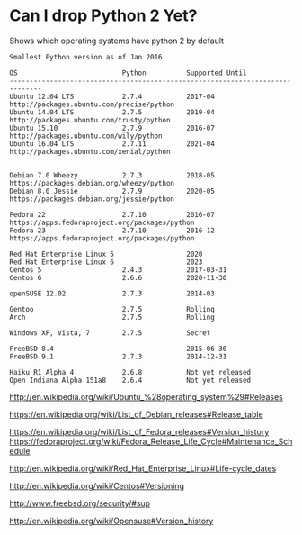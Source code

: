# Can I drop Python 2 Yet?
Shows which operating systems have python 2 by default

```
Smallest Python version as of Jan 2016

OS                          Python          Supported Until
------------------------------------------------------------------------------
Ubuntu 12.04 LTS            2.7.4           2017-04    http://packages.ubuntu.com/precise/python
Ubuntu 14.04 LTS            2.7.5           2019-04    http://packages.ubuntu.com/trusty/python
Ubuntu 15.10                2.7.9           2016-07    http://packages.ubuntu.com/wily/python
Ubuntu 16.04 LTS            2.7.11          2021-04    http://packages.ubuntu.com/xenial/python


Debian 7.0 Wheezy           2.7.3           2018-05    https://packages.debian.org/wheezy/python
Debian 8.0 Jessie           2.7.9           2020-05    https://packages.debian.org/jessie/python

Fedora 22                   2.7.10          2016-07    https://apps.fedoraproject.org/packages/python
Fedora 23                   2.7.10          2016-12    https://apps.fedoraproject.org/packages/python

Red Hat Enterprise Linux 5                  2020
Red Hat Enterprise Linux 6                  2023
Centos 5                    2.4.3           2017-03-31
Centos 6                    2.6.6           2020-11-30

openSUSE 12.02              2.7.3           2014-03

Gentoo                      2.7.5           Rolling
Arch                        2.7.5           Rolling

Windows XP, Vista, 7        2.7.5           Secret

FreeBSD 8.4                                 2015-06-30
FreeBSD 9.1                 2.7.3           2014-12-31

Haiku R1 Alpha 4            2.6.8           Not yet released
Open Indiana Alpha 151a8    2.6.4           Not yet released
```

http://en.wikipedia.org/wiki/Ubuntu_%28operating_system%29#Releases

https://en.wikipedia.org/wiki/List_of_Debian_releases#Release_table

https://en.wikipedia.org/wiki/List_of_Fedora_releases#Version_history
https://fedoraproject.org/wiki/Fedora_Release_Life_Cycle#Maintenance_Schedule

http://en.wikipedia.org/wiki/Red_Hat_Enterprise_Linux#Life-cycle_dates

http://en.wikipedia.org/wiki/Centos#Versioning

http://www.freebsd.org/security/#sup

http://en.wikipedia.org/wiki/Opensuse#Version_history
